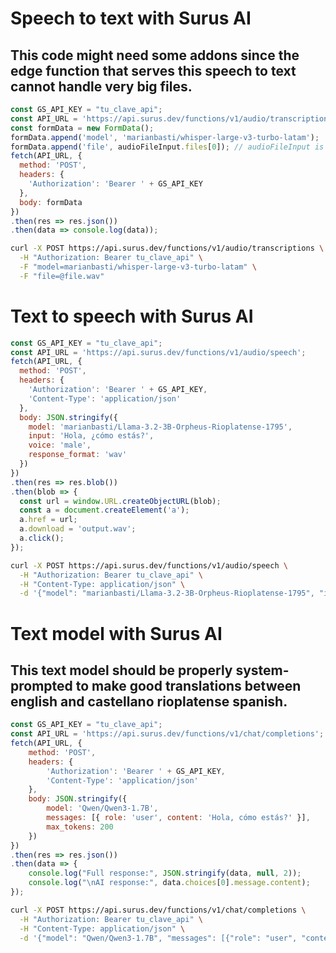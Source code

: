 # Speech to text with Surus AI
## This code might need some addons since the edge function that serves this speech to text cannot handle very big files. 

```javascript
const GS_API_KEY = "tu_clave_api";
const API_URL = 'https://api.surus.dev/functions/v1/audio/transcriptions';
const formData = new FormData();
formData.append('model', 'marianbasti/whisper-large-v3-turbo-latam');
formData.append('file', audioFileInput.files[0]); // audioFileInput is an <input type='file'>
fetch(API_URL, {
  method: 'POST',
  headers: {
    'Authorization': 'Bearer ' + GS_API_KEY
  },
  body: formData
})
.then(res => res.json())
.then(data => console.log(data));
```

```bash
curl -X POST https://api.surus.dev/functions/v1/audio/transcriptions \
  -H "Authorization: Bearer tu_clave_api" \
  -F "model=marianbasti/whisper-large-v3-turbo-latam" \
  -F "file=@file.wav"
```


# Text to speech with Surus AI

```javascript
const GS_API_KEY = "tu_clave_api";
const API_URL = 'https://api.surus.dev/functions/v1/audio/speech';
fetch(API_URL, {
  method: 'POST',
  headers: {
    'Authorization': 'Bearer ' + GS_API_KEY,
    'Content-Type': 'application/json'
  },
  body: JSON.stringify({
    model: 'marianbasti/Llama-3.2-3B-Orpheus-Rioplatense-1795',
    input: 'Hola, ¿cómo estás?',
    voice: 'male',
    response_format: 'wav'
  })
})
.then(res => res.blob())
.then(blob => {
  const url = window.URL.createObjectURL(blob);
  const a = document.createElement('a');
  a.href = url;
  a.download = 'output.wav';
  a.click();
});
```

```bash
curl -X POST https://api.surus.dev/functions/v1/audio/speech \
  -H "Authorization: Bearer tu_clave_api" \
  -H "Content-Type: application/json" \
  -d '{"model": "marianbasti/Llama-3.2-3B-Orpheus-Rioplatense-1795", "input": "Hola, ¿cómo estás?", "voice": "female", "response_format": "wav"}' --output output.wav
```


# Text model with Surus AI
## This text model should be properly system-prompted to make good translations between english and castellano rioplatense spanish. 

```javascript
const GS_API_KEY = "tu_clave_api";
const API_URL = 'https://api.surus.dev/functions/v1/chat/completions';
fetch(API_URL, {
    method: 'POST',
    headers: {
        'Authorization': 'Bearer ' + GS_API_KEY,
        'Content-Type': 'application/json'
    },
    body: JSON.stringify({
        model: 'Qwen/Qwen3-1.7B',
        messages: [{ role: 'user', content: 'Hola, cómo estás?' }],
        max_tokens: 200
    })
})
.then(res => res.json())
.then(data => {
    console.log("Full response:", JSON.stringify(data, null, 2));
    console.log("\nAI response:", data.choices[0].message.content);
});
```


```bash
curl -X POST https://api.surus.dev/functions/v1/chat/completions \
  -H "Authorization: Bearer tu_clave_api" \
  -H "Content-Type: application/json" \
  -d '{"model": "Qwen/Qwen3-1.7B", "messages": [{"role": "user", "content": "Hola, cómo estás?"}], "max_tokens": 200}'
```